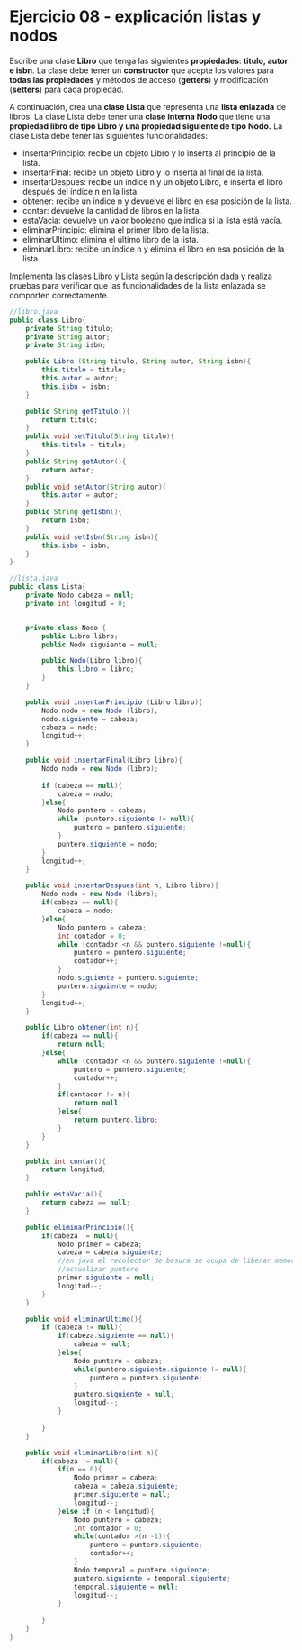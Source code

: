 # Ejercicio 08 -  explicación listas y nodos

Escribe una clase **Libro** que tenga las siguientes **propiedades**: **titulo, autor e isbn**. La clase debe tener un **constructor** que acepte los valores para **todas las propiedades** y métodos de acceso (**getters**) y modificación (**setters**) para cada propiedad.

A continuación, crea una **clase Lista** que representa una **lista enlazada** de libros. La clase Lista debe tener una **clase interna Nodo** que tiene una **propiedad libro de tipo Libro y una propiedad siguiente de tipo Nodo.** La clase Lista debe tener las siguientes funcionalidades:

- insertarPrincipio: recibe un objeto Libro y lo inserta al principio de la lista.
- insertarFinal: recibe un objeto Libro y lo inserta al final de la lista.
- insertarDespues: recibe un índice n y un objeto Libro, e inserta el libro después del índice n en la lista.
- obtener: recibe un índice n y devuelve el libro en esa posición de la lista.
- contar: devuelve la cantidad de libros en la lista.
- estaVacia: devuelve un valor booleano que indica si la lista está vacía.
- eliminarPrincipio: elimina el primer libro de la lista.
- eliminarUltimo: elimina el último libro de la lista.
- eliminarLibro: recibe un índice n y elimina el libro en esa posición de la lista.

Implementa las clases Libro y Lista según la descripción dada y realiza pruebas para verificar que las funcionalidades de la lista enlazada se comporten correctamente.

~~~java
//libro.java
public class Libro{
    private String titulo;
    private String autor;
    private String isbn;

    public Libro (String titulo, String autor, String isbn){
        this.titulo = titulo;
        this.autor = autor;
        this.isbn = isbn;
    }

    public String getTitulo(){
        return titulo;
    }
    public void setTitulo(String titulo){
        this.titulo = titulo;
    }
    public String getAutor(){
        return autor;
    }
    public void setAutor(String autor){
        this.autor = autor;
    }
    public String getIsbn(){
        return isbn;
    }
    public void setIsbn(String isbn){
        this.isbn = isbn;
    }
}

//lista.java
public class Lista{
    private Nodo cabeza = null;
    private int longitud = 0;


    private class Nodo {
        public Libro libro;
        public Nodo siguiente = null;

        public Nodo(Libro libro){
            this.libro = libro;
        }
    }

    public void insertarPrincipio (Libro libro){
        Nodo nodo = new Nodo (libro);
        nodo.siguiente = cabeza;
        cabeza = nodo;
        longitud++;
    }

    public void insertarFinal(Libro libro){
        Nodo nodo = new Nodo (libro);
        
        if (cabeza == null){
            cabeza = nodo;
        }else{
            Nodo puntero = cabeza;
            while (puntero.siguiente != null){
                puntero = puntero.siguiente;
            }
            puntero.siguiente = nodo;
        }
        longitud++;
    }

    public void insertarDespues(int n, Libro libro){
        Nodo nodo = new Nodo (libro);
        if(cabeza == null){
            cabeza = nodo;
        }else{
            Nodo puntero = cabeza;
            int contador = 0;
            while (contador <n && puntero.siguiente !=null){
                puntero = puntero.siguiente;
                contador++;
            }
            nodo.siguiente = puntero.siguiente;
            puntero.siguiente = nodo;
        }
        longitud++;
    }

    public Libro obtener(int n){
        if(cabeza == null){
            return null;
        }else{
            while (contador <n && puntero.siguiente !=null){
                puntero = puntero.siguiente;
                contador++;
            }
            if(contador != n){
                return null;
            }else{
                return puntero.libro;
            }
        }
    }

    public int contar(){
        return longitud;
    }

    public estaVacia(){
        return cabeza == null;
    }

    public eliminarPrincipio(){
        if(cabeza != null){
            Nodo primer = cabeza;
            cabeza = cabeza.siguiente;
            //en java el recolector de basura se ocupa de liberar memoria
            //actualizar puntero
            primer.siguiente = null;
            longitud--;
        }
    }

    public void eliminarUltimo(){
        if (cabeza != null){
            if(cabeza.siguiente == null){
                cabeza = null;
            }else{
                Nodo puntero = cabeza;
                while(puntero.siguiente.siguiente != null){
                    puntero = puntero.siguiente;
                }
                puntero.siguiente = null;
                longitud--;
            }
            
        }
    }

    public void eliminarLibro(int n){
        if(cabeza != null){
            if(n == 0){
                Nodo primer = cabeza;
                cabeza = cabeza.siguiente;
                primer.siguiente = null;
                longitud--;
            }else if (n < longitud){
                Nodo puntero = cabeza;
                int contador = 0;
                while(contador >(n -1)){
                    puntero = puntero.siguiente;
                    contador++;
                }
                Nodo temporal = puntero.siguiente;
                puntero.siguiente = temporal.siguiente;
                temporal.siguiente = null;
                longitud--;
            }
            
        }
    }
}
~~~
